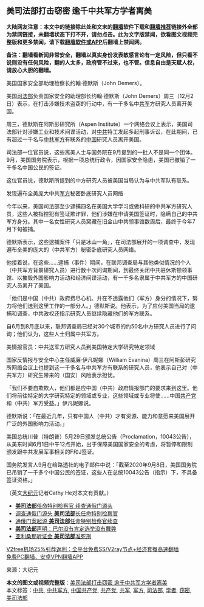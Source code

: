  <h2>美司法部打击窃密 逾千中共军方学者离美</h2> <p class="notice"><b>大陆网友注意：本文中的链接除此处和文末的<a href="https://github.com/bannedbook/fanqiang" >翻墙</a>软件下载和<a href="https://github.com/killgcd/justmysocks/blob/master/README.md">翻墙推荐</a>链接外全部为禁网链接，未翻墙状态下打不开，请勿点击。此为文字版禁闻，欲看图文视频完整版和更多禁闻，请下载<a href="https://github.com/bannedbook/fanqiang">翻墙软件或APP</a>后翻墙上禁闻网。</p><p>备注：翻墙看新闻非常安全，翻墙以真实身份发表敏感言论有一定风险，但只看不说则没有任何风险，翻的人太多，政府管不过来，也不管。信息自由是天赋人权，请放心大胆的翻墙。</b></p>  <div class="entry"> <p id="conimg">美国国家安全部助理检察长约翰‧德默斯（John Demers）。</p> <p>美国<a href="https://www.bannedbook.org/bnews/tag/%e5%8f%b8%e6%b3%95%e9%83%a8/" class="st_tag internal_tag" rel="tag" title="标签 司法部 下的日志">司法部</a>负责国家安全的助理部长约翰‧德默斯（John Demers）周三（12月2日）表示，在打击涉嫌技术盗窃的行动中，有一千多名中<a href="https://www.bannedbook.org/bnews/tag/%e5%85%b1%e5%86%9b/" class="st_tag internal_tag" rel="tag" title="标签 共军 下的日志">共军</a>方研究人员离开美国。</p> <p>周三，德默斯在阿斯彭研究所（Aspen Institute）一个网络会议上表示，美国司法部针对涉嫌工业和技术间谍活动，对<a href="https://www.bannedbook.org/bnews/tag/%e4%b8%ad%e5%85%b1/" class="st_tag internal_tag" rel="tag" title="标签 中共 下的日志">中共</a>特工发起多起刑事诉讼，在此期间，已有超过一千名与<a href="https://www.bannedbook.org/bnews/tag/%e4%b8%ad%e5%85%b1%e5%86%9b%e6%96%b9/" class="st_tag internal_tag" rel="tag" title="标签 中共军方 下的日志">中共军方</a>有联系的<span class='wp_keywordlink_affiliate'><a href="https://www.bannedbook.org/" title="中国" target="_blank">中国</a></span>研究人员离开美国。</p> <p>司法部一位官员说，这些离美人士与国务院在9月提到的一批人不是同一个团体。9月，美国国务院表示，根据一项总统行政令，因国家安全隐患，美国已撤销了一千多名中国公民的签证。</p>  <p>这位官员说，德默斯所提到的中方研究人员被美国当局认为与中共军队有联系。</p> <p>发现遍布全美庞大中共<a href="https://www.bannedbook.org/bnews/tag/%E5%86%9B%E6%96%B9/" class="st_tag internal_tag" rel="tag" title="标签 军方 下的日志">军方</a>秘密卧底研究人员网络</p> <p>今年以来，美国司法部至少逮捕四名在美国大学学习或做科研的中共军方研究人员，这些人被指控犯有签证欺诈罪，他们涉嫌在申请美国签证时，隐瞒自己的中共军方身分。其中一名女性研究人员窝藏在旧金山中共领事馆数周后，最终于今年7月下旬被捕。</p> <p>德默斯表示，这些逮捕案件「只是冰山一角」，在司法部展开的一项调查中，发现遍布全美的庞大的（中共军方）秘密卧底研究人员网络。</p>  <p>他接着说，在这些……逮捕（事件）期间，在联邦调查局与其他类似情况的个人（中共军方背景研究人员）进行数十次问询期间，到最终关闭中共驻休斯顿领事馆、以摧毁外国影响力活动和经济间谍活动，有一千多名隶属于中共军方的中国研究人员离开了美国。</p> <p>「他们是中国（中共）政府费尽心机、并在不透露他们（军方）身分的情况下，努力将他们送到这里工作的一部分人。」德默斯说。他表示，为了应付美国当局的逮捕和调查，中共政权还指示研究人员继续隐藏他们的军方联系。</p> <p>自6月到8月底以来，联邦调查局已经对30个城市的约50名中方研究人员进行了问询；他们认为，这些人士归属中共军方。</p> <p>美情报官员：中共送军方研究人员到美国特定大学研究特定领域</p>  <p>国家反情报与安全中心主任威廉‧伊凡妮娜（William Evanina）周三在阿斯彭研究所网络会议上也提到这一千多名与中共军方有联系的研究人员，他表示自己对（中共军方）研究生带来的（国安）风险表示担忧。</p> <p>「我们不要自欺欺人，他们都是应中国（中共）政府情报部门的要求来到这里。他们将前往特定的大学研究特定的领域或专业，这些领域或专业将使……中国<a href="https://www.bannedbook.org/bnews/tag/%e5%85%b1%e4%ba%a7%e5%85%9a/" class="st_tag internal_tag" rel="tag" title="标签 共产党 下的日志">共产党</a>和（中共）军方受益。」伊凡妮娜说。</p> <p>德默斯说：「在最近几年，只有中国人（中共）才有资源、能力和意愿来美国展开广泛的外国影响力活动。」</p> <p>美国总统川普（特朗普）5月29日颁发总统公告（Proclamation，10043公告），从美东时间6月1日中午12点开始，出于保障美国国家安全的考虑，将暂停和限制颁发跟中共发展军事相关的F和J签证。</p>  <p>国务院发言人9月在给路透社的电子邮件中说：「截至2020年9月8日，美国国务院已吊销了一千多个中国公民的签证，这些人在总统10043公告（指示）下，不具备签证资格。」</p> <p>（英文<span class='wp_keywordlink_affiliate'><a href="http://www.epochtimes.com/" title="大纪元" target="_blank">大纪元</a></span>记者Cathy He对本文有贡献。）</p> <ul class='op-related-articles' title='相关阅读'> <li><a href='https://www.bannedbook.org/bnews/taiwannews/20201203/1441225.html' target='_blank'><b>美司法部</b>任命特别检察官 续查通俄门源头</a></li> <li><a href='https://www.bannedbook.org/bnews/comments/20201203/1441158.html' target='_blank'>调查通俄门源头 <b>美司法部</b>长任命特别检察官</a></li> <li><a href='https://www.bannedbook.org/bnews/cnnews/20201203/1441119.html' target='_blank'>通俄门案起源 <b>美司法部</b>任命特别检察官续查</a></li> <li><a href='https://www.bannedbook.org/bnews/cbnews/20201203/1441024.html' target='_blank'><b>美司法部</b>声明：巴尔没有肯定选举没有舞弊</a></li> <li><a href='https://www.bannedbook.org/bnews/cnnews/20201202/1440449.html' target='_blank'>亚利桑那听证会 <b>美司法部</b>准死刑</a></li> </ul> <p class="texttj"> <a href="https://github.com/bannedbook/fanqiang/wiki/V2ray%E6%9C%BA%E5%9C%BA" target="_blank">V2free机场25%引荐返利：全平台免费SS/V2ray节点+经济套餐高速翻墙</a><br/> <a href="https://github.com/bannedbook/fanqiang/wiki/%E7%A6%81%E9%97%BB%E7%BD%91%E5%AE%89%E5%8D%93%E7%BF%BB%E5%A2%99%E6%96%B0%E9%97%BBAPP" target="_blank">免费PC翻墙、安卓VPN翻墙APP</a></p><p> 来源：大纪元 </p><a name='sharetosocial'></a>       <div><b>本文的图文或视频完整版</b>：<a href='https://www.bannedbook.org/bnews/cbnews/20201203/1441286.html'>美司法部打击窃密 逾千中共军方学者离美</a></div>  </div><!--END ENTRY--> <div class="postfooter"> <div>本文标签：<a href="https://www.bannedbook.org/bnews/tag/%e4%b8%ad%e5%85%b1/" rel="tag">中共</a>, <a href="https://www.bannedbook.org/bnews/tag/%e4%b8%ad%e5%85%b1%e5%86%9b%e6%96%b9/" rel="tag">中共军方</a>, <a href="https://www.bannedbook.org/bnews/tag/%e4%b8%ad%e5%9b%bd%e5%85%b1%e4%ba%a7%e5%85%9a/" rel="tag">中国共产党</a>, <a href="https://www.bannedbook.org/bnews/tag/%e5%85%b1%e4%ba%a7%e5%85%9a/" rel="tag">共产党</a>, <a href="https://www.bannedbook.org/bnews/tag/%e5%85%b1%e5%86%9b/" rel="tag">共军</a>, <a href="https://www.bannedbook.org/bnews/tag/%E5%86%9B%E6%96%B9/" rel="tag">军方</a>, <a href="https://www.bannedbook.org/bnews/tag/%e5%8f%b8%e6%b3%95%e9%83%a8/" rel="tag">司法部</a>, <a href="https://www.bannedbook.org/bnews/tag/%e5%ad%a6%e8%80%85/" rel="tag">学者</a>, <a href="https://www.bannedbook.org/bnews/tag/%E7%AA%83%E5%AF%86/" rel="tag">窃密</a>, <a href="https://www.bannedbook.org/bnews/tag/%E7%BE%8E%E5%8F%B8%E6%B3%95%E9%83%A8/" rel="tag">美司法部</a></div>  </div><!--END POSTFOOTER--> 